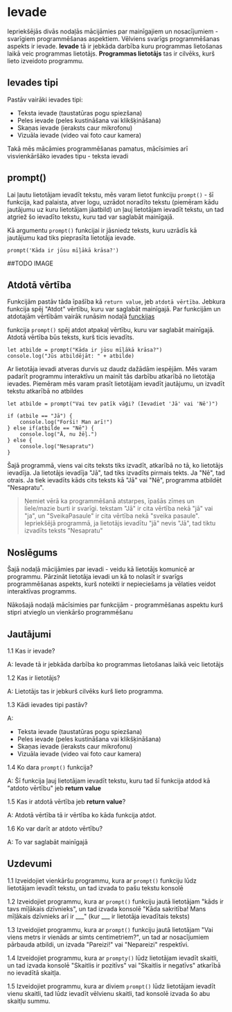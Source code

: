# Ievade

Iepriekšējās divās nodaļās mācijāmies par mainīgajiem un nosacījumiem - svarīgiem programmēšanas aspektiem. Vēlviens svarīgs programmēšanas aspekts ir ievade. **Ievade** tā ir jebkāda darbība kuru programmas lietošanas laikā veic programmas lietotājs. **Programmas lietotājs** tas ir cilvēks, kurš lieto izveidoto programmu.

## Ievades tipi

Pastāv vairāki ievades tipi:
 * Teksta ievade (taustatūras pogu spiezšana)
 * Peles ievade (peles kustināšana vai klikšķināšana)
 * Skaņas ievade (ieraksts caur mikrofonu)
 * Vizuāla ievade (video vai foto caur kamera)

Takā mēs mācāmies programmēšanas pamatus, mācīsimies arī visvienkāršāko ievades tipu - teksta ievadi

## prompt()

Lai ļautu lietotājam ievadīt tekstu, mēs varam lietot funkciju `prompt()` - šī funkcija, kad palaista, atver logu, uzrādot noradīto tekstu (piemēram kādu jautājumu uz kuru lietotājam jāatbild) un ļauj lietotājam ievadīt tekstu, un tad atgriež šo ievadīto tekstu, kuru tad var saglabāt mainīgajā.

Kā argumentu `prompt()` funkcijai ir jāsniedz teksts, kuru uzrādīs kā jautājumu kad tiks pieprasīta lietotāja ievade.

```
prompt('Kāda ir jūsu mīļākā krāsa?')
```

##TODO IMAGE

## Atdotā vērtība

Funkcijām pastāv tāda īpašība kā `return value`, jeb `atdotā vērtība`. Jebkura funkcija spēj "Atdot" vērtību, kuru var saglabāt mainīgajā. Par funkcijām un atdotajām vērtībām vairāk runāsim nodaļā [funckijas](#)

funkcija `prompt()` spēj atdot atpakaļ vērtību, kuru var saglabāt mainīgajā. Atdotā vērtība būs teksts, kurš ticis ievadīts.

```
let atbilde = prompt("Kāda ir jūsu mīļākā krāsa?")
console.log("Jūs atbildējāt: " + atbilde)
```

Ar lietotāja ievadi atveras durvis uz daudz dažādām iespējām. Mēs varam padarīt programmu interaktīvu un mainīt tās darbību atkarībā no lietotāja ievades. Piemēram mēs varam prasīt lietotājam ievadīt jautājumu, un izvadīt tekstu atkarībā no atbildes

```
let atbilde = prompt("Vai tev patīk vāģi? (Ievadiet 'Jā' vai 'Nē')")

if (atbile == "Jā") {
    console.log("Forši! Man arī!")
} else if(atbilde == "Nē") {
    console.log("Ā, nu žēļ.")
} else {
    console.log("Nesapratu")
}
```

Šajā programmā, viens vai cits teksts tiks izvadīt, atkarībā no tā, ko lietotājs ievadīja. Ja lietotājs ievadīja "Jā", tad tiks izvadīts pirmais tekts. Ja "Nē", tad otrais. Ja tiek ievadīts kāds cits teksts kā "Jā" vai "Nē", programma atbildēt "Nesapratu".

> Ņemiet vērā ka programmēšanā atstarpes, īpašās zīmes un liele/mazie burti ir svarīgi. tekstam "Jā" ir cita vērtība nekā "jā" vai "ja", un "SveikaPasaule" ir cita vērtība nekā "sveika pasaule". Iepriekšējā programmā, ja lietotājs ievadītu "jā" nevis "Jā", tad tiktu izvadīts teksts "Nesapratu" 

## Noslēgums

Šajā nodaļā mācijāmies par ievadi - veidu kā lietotājs komunicē ar programmu. Pārzināt lietotāja ievadi un kā to nolasīt ir svarīgs programmēšanas aspekts, kurš noteikti ir nepieciešams ja vēlaties veidot interaktīvas programms.

Nākošajā nodaļā mācīsimies par funkcijām - programmēšanas aspektu kurš stipri atvieglo un vienkāršo programmēšanu

## Jautājumi

1.1 Kas ir ievade?

A: Ievade tā ir jebkāda darbība ko programmas lietošanas laikā veic lietotājs

1.2 Kas ir lietotājs?

A: Lietotājs tas ir jebkurš cilvēks kurš lieto programma.

1.3 Kādi ievades tipi pastāv?

A: 
 * Teksta ievade (taustatūras pogu spiezšana)
 * Peles ievade (peles kustināšana vai klikšķināšana)
 * Skaņas ievade (ieraksts caur mikrofonu)
 * Vizuāla ievade (video vai foto caur kamera)

1.4 Ko dara `prompt()` funkcija?

A: Šī funkcija ļauj lietotājam ievadīt tekstu, kuru tad šī funkcija atdod kā "atdoto vērtību" jeb **return value**

1.5 Kas ir atdotā vērtība jeb **return value**?

A: Atdotā vērtība tā ir vērtība ko kāda funkcija atdot.

1.6 Ko var darīt ar atdoto vērtību?

A: To var saglabāt mainīgajā

## Uzdevumi

1.1 Izveidojiet vienkāršu programmu, kura ar `prompt()` funkciju lūdz lietotājam ievadīt tekstu, un tad izvada to pašu tekstu konsolē

1.2 Izveidojiet programmu, kura ar `prompt()` funkciju jautā lietotājam "kāds ir tavs mīļākais dzīvnieks", un tad izvada konsolē "Kāda sakritība! Mans mīļākais dzīvnieks arī ir \_\_\_" (kur \_\_\_ ir lietotāja ievadītais teksts)

1.3 Izveidojiet programmu, kura ar `prompt()` funkciju jautā lietotājam "Vai viens metrs ir vienāds ar simts centimetriem?", un tad ar nosacījumiem pārbauda atbildi, un izvada "Pareizi!" vai "Nepareizi" respektīvi.

1.4 Izveidojiet programmu, kura ar `prompty()` lūdz lietotājam ievadīt skaitli, un tad izvada konsolē "Skaitlis ir pozitīvs" vai "Skaitlis ir negatīvs" atkarībā no ievadītā skaitļa.

1.5 Izveidojiet programmu, kura ar diviem `prompt()` lūdz lietotājam ievadīt vienu skaitli, tad lūdz ievadīt vēlvienu skaitli, tad konsolē izvada šo abu skaitļu summu.


